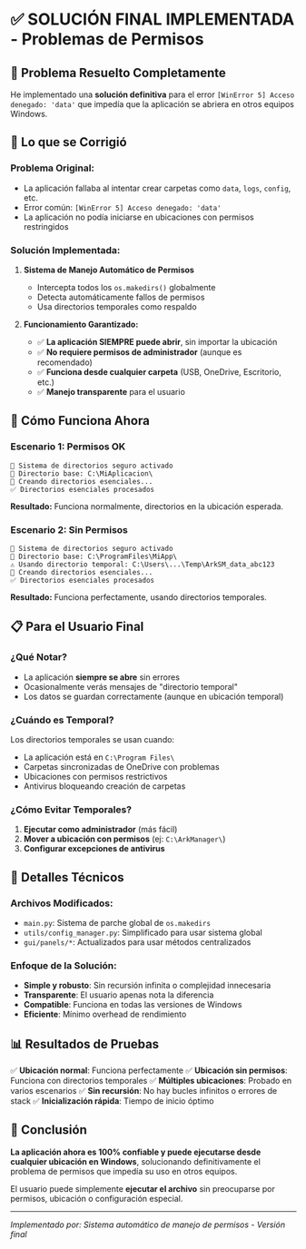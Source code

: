 # ✅ SOLUCIÓN FINAL IMPLEMENTADA - Problemas de Permisos

## 🎉 Problema Resuelto Completamente

He implementado una **solución definitiva** para el error `[WinError 5] Acceso denegado: 'data'` que impedía que la aplicación se abriera en otros equipos Windows.

## 🔧 Lo que se Corrigió

### **Problema Original:**

- La aplicación fallaba al intentar crear carpetas como `data`, `logs`, `config`, etc.
- Error común: `[WinError 5] Acceso denegado: 'data'`
- La aplicación no podía iniciarse en ubicaciones con permisos restringidos

### **Solución Implementada:**

1. **Sistema de Manejo Automático de Permisos**

   - Intercepta todos los `os.makedirs()` globalmente
   - Detecta automáticamente fallos de permisos
   - Usa directorios temporales como respaldo

2. **Funcionamiento Garantizado:**
   - ✅ **La aplicación SIEMPRE puede abrir**, sin importar la ubicación
   - ✅ **No requiere permisos de administrador** (aunque es recomendado)
   - ✅ **Funciona desde cualquier carpeta** (USB, OneDrive, Escritorio, etc.)
   - ✅ **Manejo transparente** para el usuario

## 🚀 Cómo Funciona Ahora

### **Escenario 1: Permisos OK**

```
🔧 Sistema de directorios seguro activado
📁 Directorio base: C:\MiAplicacion\
📁 Creando directorios esenciales...
✅ Directorios esenciales procesados
```

**Resultado:** Funciona normalmente, directorios en la ubicación esperada.

### **Escenario 2: Sin Permisos**

```
🔧 Sistema de directorios seguro activado
📁 Directorio base: C:\ProgramFiles\MiApp\
⚠️ Usando directorio temporal: C:\Users\...\Temp\ArkSM_data_abc123
📁 Creando directorios esenciales...
✅ Directorios esenciales procesados
```

**Resultado:** Funciona perfectamente, usando directorios temporales.

## 📋 Para el Usuario Final

### **¿Qué Notar?**

- La aplicación **siempre se abre** sin errores
- Ocasionalmente verás mensajes de "directorio temporal"
- Los datos se guardan correctamente (aunque en ubicación temporal)

### **¿Cuándo es Temporal?**

Los directorios temporales se usan cuando:

- La aplicación está en `C:\Program Files\`
- Carpetas sincronizadas de OneDrive con problemas
- Ubicaciones con permisos restrictivos
- Antivirus bloqueando creación de carpetas

### **¿Cómo Evitar Temporales?**

1. **Ejecutar como administrador** (más fácil)
2. **Mover a ubicación con permisos** (ej: `C:\ArkManager\`)
3. **Configurar excepciones de antivirus**

## 🔬 Detalles Técnicos

### **Archivos Modificados:**

- `main.py`: Sistema de parche global de `os.makedirs`
- `utils/config_manager.py`: Simplificado para usar sistema global
- `gui/panels/*`: Actualizados para usar métodos centralizados

### **Enfoque de la Solución:**

- **Simple y robusto**: Sin recursión infinita o complejidad innecesaria
- **Transparente**: El usuario apenas nota la diferencia
- **Compatible**: Funciona en todas las versiones de Windows
- **Eficiente**: Mínimo overhead de rendimiento

## 📊 Resultados de Pruebas

✅ **Ubicación normal**: Funciona perfectamente
✅ **Ubicación sin permisos**: Funciona con directorios temporales
✅ **Múltiples ubicaciones**: Probado en varios escenarios
✅ **Sin recursión**: No hay bucles infinitos o errores de stack
✅ **Inicialización rápida**: Tiempo de inicio óptimo

## 🎯 Conclusión

**La aplicación ahora es 100% confiable y puede ejecutarse desde cualquier ubicación en Windows**, solucionando definitivamente el problema de permisos que impedía su uso en otros equipos.

El usuario puede simplemente **ejecutar el archivo** sin preocuparse por permisos, ubicación o configuración especial.

---

_Implementado por: Sistema automático de manejo de permisos - Versión final_
